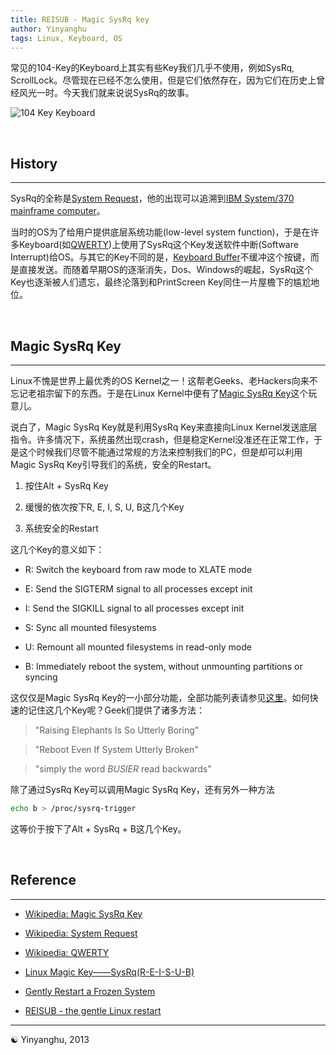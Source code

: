 ```yaml
---
title: REISUB - Magic SysRq key
author: Yinyanghu
tags: Linux, Keyboard, OS
---
```


常见的104-Key的Keyboard上其实有些Key我们几乎不使用，例如SysRq, ScrollLock。尽管现在已经不怎么使用，但是它们依然存在，因为它们在历史上曾经风光一时。今天我们就来说说SysRq的故事。

![](http://upload.wikimedia.org/wikipedia/commons/2/22/KeyboardWithPrintScreenRinged.svg "104 Key Keyboard")

<br>

## History

---

SysRq的全称是[System Request](http://en.wikipedia.org/wiki/System_request)，他的出现可以追溯到[IBM System/370 mainframe computer](http://en.wikipedia.org/wiki/System/370)。

当时的OS为了给用户提供底层系统功能(low-level system function)，于是在许多Keyboard(如[QWERTY](http://en.wikipedia.org/wiki/QWERTY))上使用了SysRq这个Key发送软件中断(Software Interrupt)给OS。与其它的Key不同的是，[Keyboard Buffer](http://en.wikipedia.org/wiki/Keyboard_buffer)不缓冲这个按键，而是直接发送。而随着早期OS的逐渐消失，Dos、Windows的崛起，SysRq这个Key也逐渐被人们遗忘，最终沦落到和PrintScreen Key同住一片屋檐下的尴尬地位。

<br>

## Magic SysRq Key

---

Linux不愧是世界上最优秀的OS Kernel之一！这帮老Geeks、老Hackers向来不忘记老祖宗留下的东西。于是在Linux Kernel中便有了[Magic SysRq Key](http://en.wikipedia.org/wiki/Magic_SysRq_key)这个玩意儿。

说白了，Magic SysRq Key就是利用SysRq Key来直接向Linux Kernel发送底层指令。许多情况下，系统虽然出现crash，但是稳定Kernel没准还在正常工作，于是这个时候我们尽管不能通过常规的方法来控制我们的PC，但是却可以利用Magic SysRq Key引导我们的系统，安全的Restart。

1. 按住Alt + SysRq Key

2. 缓慢的依次按下R, E, I, S, U, B这几个Key

3. 系统安全的Restart

这几个Key的意义如下：

* R: Switch the keyboard from raw mode to XLATE mode

* E: Send the SIGTERM signal to all processes except init

* I: Send the SIGKILL signal to all processes except init

* S: Sync all mounted filesystems

* U: Remount all mounted filesystems in read-only mode

* B: Immediately reboot the system, without unmounting partitions or syncing

这仅仅是Magic SysRq Key的一小部分功能，全部功能列表请参见[这里](http://en.wikipedia.org/wiki/Magic_SysRq_key)。如何快速的记住这几个Key呢？Geek们提供了诸多方法：

> "Raising Elephants Is So Utterly Boring"

> "Reboot Even If System Utterly Broken"

> "simply the word _BUSIER_ read backwards"


除了通过SysRq Key可以调用Magic SysRq Key，还有另外一种方法

``` bash
echo b > /proc/sysrq-trigger
```

这等价于按下了Alt + SysRq + B这几个Key。

<br>

## Reference

---

* [Wikipedia: Magic SysRq Key](http://en.wikipedia.org/wiki/Magic_SysRq_key)

* [Wikipedia: System Request](http://en.wikipedia.org/wiki/System_request)

* [Wikipedia: QWERTY](http://en.wikipedia.org/wiki/QWERTY)

* [Linux Magic Key——SysRq(R-E-I-S-U-B)](http://www.linuxfly.org/post/545/)

* [Gently Restart a Frozen System](http://lifehacker.com/298891/gently-restart-a-frozen-system)

* [REISUB - the gentle Linux restart](http://kember.net/articles/reisub-the-gentle-linux-restart/)

---

☯ Yinyanghu, 2013
